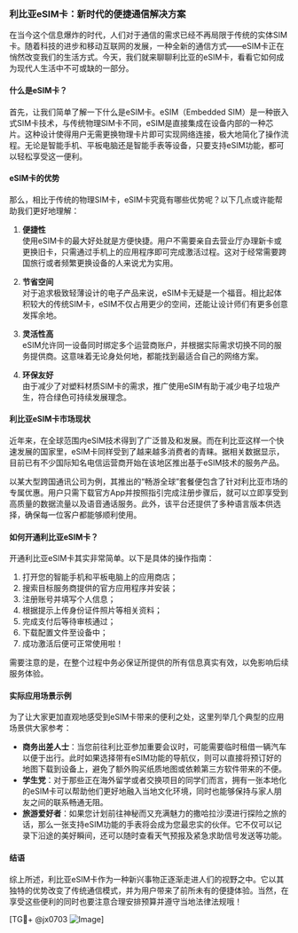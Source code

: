 ### 利比亚eSIM卡：新时代的便捷通信解决方案

在当今这个信息爆炸的时代，人们对于通信的需求已经不再局限于传统的实体SIM卡。随着科技的进步和移动互联网的发展，一种全新的通信方式——eSIM卡正在悄然改变我们的生活方式。今天，我们就来聊聊利比亚的eSIM卡，看看它如何成为现代人生活中不可或缺的一部分。

#### 什么是eSIM卡？

首先，让我们简单了解一下什么是eSIM卡。eSIM（Embedded SIM）是一种嵌入式SIM卡技术，与传统物理SIM卡不同，eSIM是直接集成在设备内部的一种芯片。这种设计使得用户无需更换物理卡片即可实现网络连接，极大地简化了操作流程。无论是智能手机、平板电脑还是智能手表等设备，只要支持eSIM功能，都可以轻松享受这一便利。

#### eSIM卡的优势

那么，相比于传统的物理SIM卡，eSIM卡究竟有哪些优势呢？以下几点或许能帮助我们更好地理解：

1. **便捷性**  
   使用eSIM卡的最大好处就是方便快捷。用户不需要亲自去营业厅办理新卡或更换旧卡，只需通过手机上的应用程序即可完成激活过程。这对于经常需要跨国旅行或者频繁更换设备的人来说尤为实用。

2. **节省空间**  
   对于追求极致轻薄设计的电子产品来说，eSIM卡无疑是一个福音。相比起体积较大的传统SIM卡，eSIM不仅占用更少的空间，还能让设计师们有更多创意发挥余地。

3. **灵活性高**  
   eSIM允许同一设备同时绑定多个运营商账户，并根据实际需求切换不同的服务提供商。这意味着无论身处何地，都能找到最适合自己的网络方案。

4. **环保友好**  
   由于减少了对塑料材质SIM卡的需求，推广使用eSIM有助于减少电子垃圾产生，符合绿色可持续发展理念。

#### 利比亚eSIM卡市场现状

近年来，在全球范围内eSIM技术得到了广泛普及和发展。而在利比亚这样一个快速发展的国家里，eSIM卡同样受到了越来越多消费者的青睐。据相关数据显示，目前已有不少国际知名电信运营商开始在该地区推出基于eSIM技术的服务产品。

以某大型跨国通讯公司为例，其推出的“畅游全球”套餐便包含了针对利比亚市场的专属优惠。用户只需下载官方App并按照指引完成注册步骤后，就可以立即享受到高质量的数据流量以及语音通话服务。此外，该平台还提供了多种语言版本供选择，确保每一位客户都能够顺利使用。

#### 如何开通利比亚eSIM卡？

开通利比亚eSIM卡其实非常简单。以下是具体的操作指南：

1. 打开您的智能手机和平板电脑上的应用商店；
2. 搜索目标服务商提供的官方应用程序并安装；
3. 注册账号并填写个人信息；
4. 根据提示上传身份证件照片等相关资料；
5. 完成支付后等待审核通过；
6. 下载配置文件至设备中；
7. 成功激活后便可正常使用啦！

需要注意的是，在整个过程中务必保证所提供的所有信息真实有效，以免影响后续服务体验。

#### 实际应用场景示例

为了让大家更加直观地感受到eSIM卡带来的便利之处，这里列举几个典型的应用场景供大家参考：

- **商务出差人士**：当您前往利比亚参加重要会议时，可能需要临时租借一辆汽车以便于出行。此时如果选择带有eSIM功能的导航仪，则可以直接将预订好的地图下载到设备上，避免了额外购买纸质地图或依赖第三方软件带来的不便。
- **学生党**：对于那些正在海外留学或者交换项目的同学们而言，拥有一张本地化的eSIM卡可以帮助他们更好地融入当地文化环境，同时也能够保持与家人朋友之间的联系畅通无阻。
- **旅游爱好者**：如果您计划前往神秘而又充满魅力的撒哈拉沙漠进行探险之旅的话，那么一张支持eSIM功能的手表将会成为您最忠实的伙伴。它不仅可以记录下沿途的美好瞬间，还可以随时查看天气预报及紧急求助信号发送等功能。

#### 结语

综上所述，利比亚eSIM卡作为一种新兴事物正逐渐走进人们的视野之中。它以其独特的优势改变了传统通信模式，并为用户带来了前所未有的便捷体验。当然，在享受这些便利的同时也要注意合理安排预算并遵守当地法律法规哦！

[TG💪+ @jx0703 ![Image](https://github.com/user-attachments/assets/dbca1d08-cadb-493c-b0ec-ad6f7a83f270)]